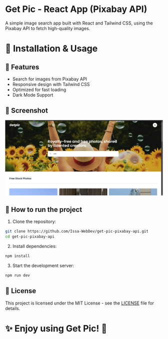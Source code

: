 # Get Pic - React App (Pixabay API)

A simple image search app built with React and Tailwind CSS, using the Pixabay API to fetch high-quality images.

# 🔧 Installation & Usage

## 🚀 Features

- Search for images from Pixabay API
- Responsive design with Tailwind CSS
- Optimized for fast loading
- Dark Mode Support

## 📸 Screenshot

![Get Pic App](./thumb.png) 

## 🔧 How to run the project

1. Clone the repository:

```bash
git clone https://github.com/Issa-WebDev/get-pic-pixabay-api.git
cd get-pic-pixabay-api
```

2. Install dependencies:

```bash
npm install
```

3. Start the development server:

```bash
npm run dev
```

## 📜 License

This project is licensed under the MIT License - see the [LICENSE](https://opensource.org/license/mit) file for details.

# ✨ Enjoy using Get Pic! 🎉
